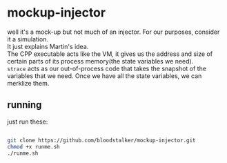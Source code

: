 # mockup-injector

well it's a mock-up but not much of an injector. For our purposes, consider it a simulation.<br/>
It just explains Martin's idea.<br/>
The CPP executable acts like the VM, it gives us the address and size of certain parts of its process memory(the state variables we need).<br/>
`strace` acts as our out-of-process code that takes the snapshot of the variables that we need. Once we have all the state variables, we can merklize them.<br/>

## running
just run these:

```bash

git clone https://github.com/bloodstalker/mockup-injector.git
chmod +x runme.sh
./runme.sh

```

